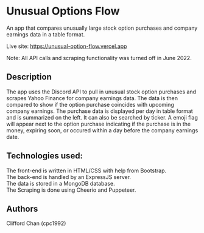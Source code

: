 # Unusual Options Flow

An app that compares unusually large stock option purchases and company earnings data in a table format.

Live site: https://unusual-option-flow.vercel.app

Note: All API calls and scraping functionality was turned off in June 2022.

## Description

The app uses the Discord API to pull in unusual stock option purchases and scrapes Yahoo Finance for company earnings data. 
The data is then compared to show if the option purchase coincides with upcoming company earnings. The purchase data is displayed per day in table format and is summarized on the left. It can also be searched by ticker.
A emoji flag will appear next to the option purchase indicating if the purchase is in the money, expiring soon, or occured within a day before the company earnings date.

## Technologies used:

The front-end is written in HTML/CSS with help from Bootstrap.    
The back-end is handled by an ExpressJS server.  
The data is stored in a MongoDB database.  
The Scraping is done using Cheerio and Puppeteer.  

## Authors

Clifford Chan (cpc1992)
